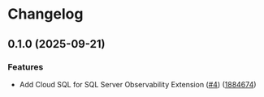 # Changelog

## 0.1.0 (2025-09-21)


### Features

* Add Cloud SQL for SQL Server Observability Extension ([#4](https://github.com/gemini-cli-extensions/cloud-sql-sqlserver-observability/issues/4)) ([1884674](https://github.com/gemini-cli-extensions/cloud-sql-sqlserver-observability/commit/188467457e07904afe5495a32f788f726293def3))
